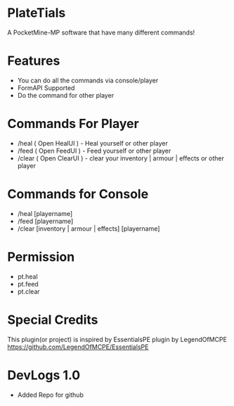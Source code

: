 # PlateTials
A PocketMine-MP software that have many different commands!
# Features
 - You can do all the commands via console/player
 - FormAPI Supported
 - Do the command for other player
# Commands For Player
 - /heal ( Open HealUI ) - Heal yourself or other player
 - /feed ( Open FeedUI ) - Feed yourself or other player
 - /clear ( Open ClearUI ) - clear your inventory | armour | effects or other player
 # Commands for Console
 - /heal [playername]
 - /feed [playername]
 - /clear [inventory | armour | effects] [playername]
 # Permission
 - pt.heal
 - pt.feed
 - pt.clear
 # Special Credits
 This plugin(or project) is inspired by EssentialsPE plugin by LegendOfMCPE https://github.com/LegendOfMCPE/EssentialsPE
 
 # DevLogs 1.0
 - Added Repo for github

